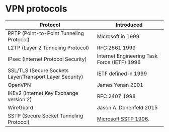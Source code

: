 
# VPN protocols 
| Protocol                            | Introduced |
|-------------------------------------|-------------|
| PPTP (Point-to-Point Tunneling Protocol) |  Microsoft in 1999    |
| L2TP (Layer 2 Tunneling Protocol)   | RFC 2661 1999 |
| IPsec (Internet Protocol Security)  | Internet Engineering Task Force (IETF) 1996 |
| SSL/TLS (Secure Sockets Layer/Transport Layer Security) | IETF defined in 1999 |
| OpenVPN                             | James Yonan 2001 |
| IKEv2 (Internet Key Exchange version 2) | RFC 2407 1998 |
| WireGuard                           | Jason A. Donenfeld 2015|
| SSTP (Secure Socket Tunneling Protocol) | [Microsoft SSTP 1996](https://learn.microsoft.com/en-us/openspecs/windows_protocols/ms-sstp/70adc1df-c4fe-4b02-8872-f1d8b9ad806a).
